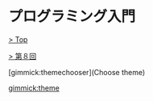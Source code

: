 # プログラミング入門

[> Top](../../)

[> 第８回](../)

[gimmick:themechooser](Choose theme)

[gimmick:theme](cerulean)

